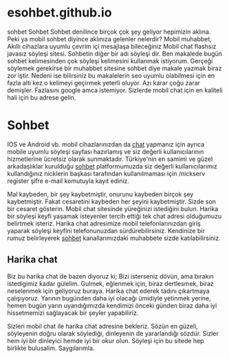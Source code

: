 # esohbet.github.io
sohbet
Sohbet
Sohbet denilince birçok çok şey geliyor hepimizin aklına. Peki ya mobil sohbet diyince aklınıza gelenler nelerdir?
Mobil muhabbet, Akıllı cihazlara uyumlu çevrim içi mesajlaşa bileceğiniz Mobil chat flashsız javasız söyleşi sitesi. Sohbetin diğer bir adı söyleşi dir. Ben makalede bugün sohbet kelimesinden çok söyleşi kelimesini kullanmak istiyorum. Gerçeği söylemek gerekirse bir muhabbet sitesine sohbet diye makale yazmak biraz zor iştir. Nedeni ise bilirsiniz bu makalelerin seo uyumlu olabilmesi için en fazla altı kez o kelimeyi geçirmek yeterli oluyor. Azı karar çoğu zarar demişler. Fazlasını google amca istemiyor. Sizlerde mobil chat için en kaliteli hali için bu adrese gelin.

<h1>Sohbet </h1>
IOS ve Android vb. mobil cihazlarınızdan da <a href="http://www.sohbetodalari.life" title="chat">chat</a> yapmanız için ayrıca mobile uyumlu söyleşi sayfası hazırlamış ve siz değerli kullanıcılarının hizmetlerine ücretsiz olarak sunmaktadır.
Türkiye'nin en samimi ve güzel arkadaşlıklar kurulduğu <a href="http://www.dirdir.net" title="sohbet">sohbet</a> platformumuzda siz değerli kullanıcılarımız kullandığınız nicklerin başkası tarafından kullanılmaması için /nickserv register şifre e-mail komutuyla kayıt ediniz. 

Mal kaybeden, bir şey kaybetmiştir, onurunu kaybeden birçok şey kaybetmiştir. Fakat cesaretini kaybeden her şeyini kaybetmiştir. Sizde son bir cesaret gösterin. Mobil chat sitesinde yüreğinizi istediğini bulun.
Harika bir söyleşi keyfi yaşamak isteyenler tercih ettiği tek chat adresi olduğumuzu belirtmek isteriz. Harika chat adresimize mobil telefonlarınızdan giriş yaparak söyleşi keyfini telefonunuzdan sürdürebilirsiniz. Kendinize bir rumuz belirleyerek <a href="https://sohbethane.net" title="sohbet">sohbet</a> kanallarımızdaki muhabbete sizde katılabilirsiniz.

<h2>Harika chat </h2>
Biz bu harika chat de bazen diyoruz ki; Bizi isterseniz dövün, ama bırakın istedigimiz kadar gülelim.
Gulmek, eğlenmek için, biraz dertlesmek, biraz neselenmek için geliyoruz buraya. Harika chat ederek tadını çıkartmaya çalışıyoruz.
Yarının bugünden daha iyi olacağı ümidiyle yetinmek yerine, hemen bugün yarın uyandığımızda kendimizi önceki günden biraz daha iyi hissetmemizi sağlayacak bir şeyler yapabiliriz.

Sizleri mobil chat ile harika chat adresine bekleriz.
Sözün en güzeli, söyleyenin doğru olarak söylediği, dinleyenin de yararlandığı sözdür. Sizler hem iyi bir dinleyici hemde iyi bir okur olun. Söyleşi için bu sitede hep birlikte bulusalim.
Saygılarımla.
